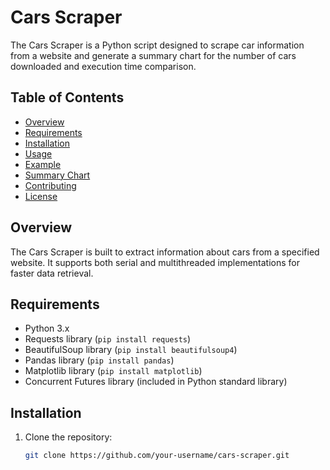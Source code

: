 # Cars Scraper

The Cars Scraper is a Python script designed to scrape car information from a website and generate a summary chart for the number of cars downloaded and execution time comparison.

## Table of Contents
- [Overview](#overview)
- [Requirements](#requirements)
- [Installation](#installation)
- [Usage](#usage)
- [Example](#example)
- [Summary Chart](#summary-chart)
- [Contributing](#contributing)
- [License](#license)

## Overview

The Cars Scraper is built to extract information about cars from a specified website. It supports both serial and multithreaded implementations for faster data retrieval.

## Requirements

- Python 3.x
- Requests library (`pip install requests`)
- BeautifulSoup library (`pip install beautifulsoup4`)
- Pandas library (`pip install pandas`)
- Matplotlib library (`pip install matplotlib`)
- Concurrent Futures library (included in Python standard library)

## Installation

1. Clone the repository:

   ```bash
   git clone https://github.com/your-username/cars-scraper.git
